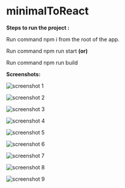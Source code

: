 # minimalToReact

**Steps to run the project :**

Run command npm i from the root of the app.

Run command npm run start **(or)**

Run command npm run build

**Screenshots:**


![screenshot 1](https://github.com/barathviknesh/minimalUIToReactUI/blob/main/public/images/Screenshot%20(505).png?raw=true)




![screenshot 2](https://github.com/barathviknesh/minimalUIToReactUI/blob/main/public/images/Screenshot%20(506).png?raw=true)




![screenshot 3](https://github.com/barathviknesh/minimalUIToReactUI/blob/main/public/images/Screenshot%20(507).png?raw=true)



![screenshot 4](https://github.com/barathviknesh/minimalUIToReactUI/blob/main/public/images/Screenshot%20(508).png?raw=true)




![screenshot 5](https://github.com/barathviknesh/minimalUIToReactUI/blob/main/public/images/Screenshot%20(509).png?raw=true)





![screenshot 6](https://github.com/barathviknesh/minimalUIToReactUI/blob/main/public/images/Screenshot%20(510).png?raw=true)




![screenshot 7](https://github.com/barathviknesh/minimalUIToReactUI/blob/main/public/images/screenshot_7.jpg?raw=true)





![screenshot 8](https://github.com/barathviknesh/minimalUIToReactUI/blob/main/public/images/screenshot_8.jpg?raw=true)






![screenshot 9](https://github.com/barathviknesh/minimalUIToReactUI/blob/main/public/images/screenshot_9.jpg?raw=true)








